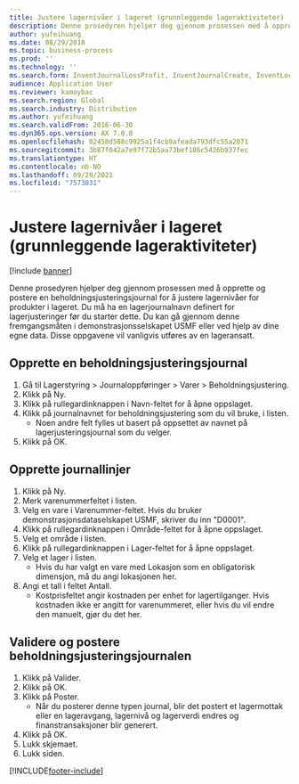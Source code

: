 ```yaml
---
title: Justere lagernivåer i lageret (grunnleggende lageraktiviteter)
description: Denne prosedyren hjelper deg gjennom prosessen med å opprette og postere en beholdningsjusteringsjournal for å justere lagernivåer for produkter i lageret.
author: yufeihuang
ms.date: 08/29/2018
ms.topic: business-process
ms.prod: ''
ms.technology: ''
ms.search.form: InventJournalLossProfit, InventJournalCreate, InventLocationIdLookup
audience: Application User
ms.reviewer: kamaybac
ms.search.region: Global
ms.search.industry: Distribution
ms.author: yufeihuang
ms.search.validFrom: 2016-06-30
ms.dyn365.ops.version: AX 7.0.0
ms.openlocfilehash: 02458d588c9925a1f4cb9afeada793dfc55a2071
ms.sourcegitcommit: 3b87f042a7e97f72b5aa73bef186c5426b937fec
ms.translationtype: HT
ms.contentlocale: nb-NO
ms.lasthandoff: 09/29/2021
ms.locfileid: "7573831"
---
```

# <a name="adjust-stock-levels-in-the-warehouse-basic-warehousing"></a>Justere lagernivåer i lageret (grunnleggende lageraktiviteter)

[!include [banner](../../includes/banner.md)]

Denne prosedyren hjelper deg gjennom prosessen med å opprette og postere en beholdningsjusteringsjournal for å justere lagernivåer for produkter i lageret. Du må ha en lagerjournalnavn definert for lagerjusteringer før du starter dette. Du kan gå gjennom denne fremgangsmåten i demonstrasjonsselskapet USMF eller ved hjelp av dine egne data. Disse oppgavene vil vanligvis utføres av en lageransatt.


## <a name="create-an-inventory-adjustment-journal"></a>Opprette en beholdningsjusteringsjournal
1. Gå til Lagerstyring > Journaloppføringer > Varer > Beholdningsjustering.
2. Klikk på Ny.
3. Klikk på rullegardinknappen i Navn-feltet for å åpne oppslaget.
4. Klikk på journalnavnet for beholdningsjustering som du vil bruke, i listen.
    * Noen andre felt fylles ut basert på oppsettet av navnet på lagerjusteringsjournal som du velger.  
5. Klikk på OK.

## <a name="create-journal-lines"></a>Opprette journallinjer
1. Klikk på Ny.
2. Merk varenummerfeltet i listen.
3. Velg en vare i Varenummer-feltet. Hvis du bruker demonstrasjonsdataselskapet USMF, skriver du inn "D0001".
4. Klikk på rullegardinknappen i Område-feltet for å åpne oppslaget.
5. Velg et område i listen.
6. Klikk på rullegardinknappen i Lager-feltet for å åpne oppslaget.
7. Velg et lager i listen.
    * Hvis du har valgt en vare med Lokasjon som en obligatorisk dimensjon, må du angi lokasjonen her.  
8. Angi et tall i feltet Antall.
    * Kostprisfeltet angir kostnaden per enhet for lagertilganger. Hvis kostnaden ikke er angitt for varenummeret, eller hvis du vil endre den manuelt, gjør du det her.  

## <a name="validate-and-post-the-inventory-adjustment-journal"></a>Validere og postere beholdningsjusteringsjournalen
1. Klikk på Valider.
2. Klikk på OK.
3. Klikk på Poster.
    * Når du posterer denne typen journal, blir det postert et lagermottak eller en lageravgang, lagernivå og lagerverdi endres og finanstransaksjoner blir generert.  
4. Klikk på OK.
5. Lukk skjemaet.
6. Lukk siden.



[!INCLUDE[footer-include](../../../includes/footer-banner.md)]